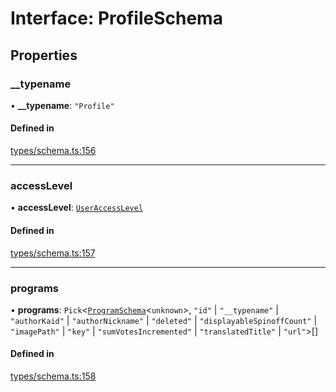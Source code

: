 # Interface: ProfileSchema

## Properties

### \_\_typename

• **\_\_typename**: ``"Profile"``

#### Defined in

[types/schema.ts:156](https://github.com/bhavjitChauhan/khan-api/blob/b7f7b44b/src/types/schema.ts#L156)

___

### accessLevel

• **accessLevel**: [`UserAccessLevel`](../enums/UserAccessLevel.md)

#### Defined in

[types/schema.ts:157](https://github.com/bhavjitChauhan/khan-api/blob/b7f7b44b/src/types/schema.ts#L157)

___

### programs

• **programs**: `Pick`\<[`ProgramSchema`](ProgramSchema.md)\<`unknown`\>, ``"id"`` \| ``"__typename"`` \| ``"authorKaid"`` \| ``"authorNickname"`` \| ``"deleted"`` \| ``"displayableSpinoffCount"`` \| ``"imagePath"`` \| ``"key"`` \| ``"sumVotesIncremented"`` \| ``"translatedTitle"`` \| ``"url"``\>[]

#### Defined in

[types/schema.ts:158](https://github.com/bhavjitChauhan/khan-api/blob/b7f7b44b/src/types/schema.ts#L158)
